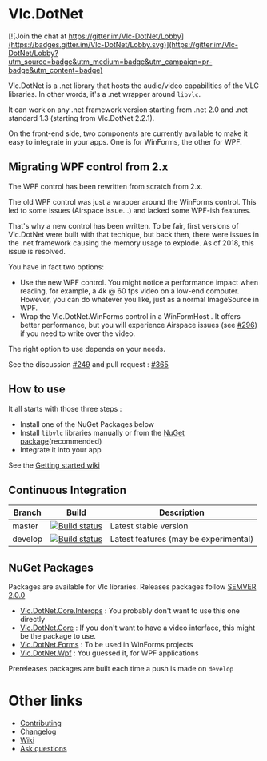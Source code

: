 Vlc.DotNet
==========

[![Join the chat at https://gitter.im/Vlc-DotNet/Lobby](https://badges.gitter.im/Vlc-DotNet/Lobby.svg)](https://gitter.im/Vlc-DotNet/Lobby?utm_source=badge&utm_medium=badge&utm_campaign=pr-badge&utm_content=badge)

Vlc.DotNet is a .net library that hosts the audio/video capabilities of the VLC libraries. In other words, it's a .net wrapper around `libvlc`.

It can work on any .net framework version starting from .net 2.0 and .net standard 1.3 (starting from Vlc.DotNet 2.2.1).

On the front-end side, two components are currently available to make it easy to integrate in your apps. One is for WinForms, the other for WPF.

Migrating WPF control from 2.x
----------

The WPF control has been rewritten from scratch from 2.x.

The old WPF control was just a wrapper around the WinForms control.
This led to some issues (Airspace issue...) and lacked some WPF-ish features.

That's why a new control has been written. To be fair, first versions of Vlc.DotNet
were built with that techique, but back then, there were issues in the .net framework
causing the memory usage to explode. As of 2018, this issue is resolved.

You have in fact two options:
- Use the new WPF control. You might notice a performance impact when reading, for example, a 4k @ 60 fps video on a low-end computer. However, you can do whatever you like, just as a normal ImageSource in WPF.
- Wrap the Vlc.DotNet.WinForms control in a WinFormHost . It offers better performance, but you will experience Airspace issues (see [#296](https://github.com/ZeBobo5/Vlc.DotNet/issues/296)) if you need to write over the video.

The right option to use depends on your needs.

See the discussion [#249](https://github.com/ZeBobo5/Vlc.DotNet/issue/249) and pull request : [#365](https://github.com/ZeBobo5/Vlc.DotNet/pull/365)


How to use
----------
It all starts with those three steps :
- Install one of the NuGet Packages below
- Install `libvlc` libraries manually or from the [NuGet package](https://github.com/mfkl/libvlc-nuget)(recommended)
- Integrate it into your app

See the [Getting started wiki](https://github.com/ZeBobo5/Vlc.DotNet/wiki/Getting-started)

Continuous Integration
----------------------


Branch | Build | Description
--- | --- | ---
master | [![Build status](https://ci.appveyor.com/api/projects/status/lkx1ojkcgq51yfro/branch/master?svg=true)](https://ci.appveyor.com/project/ZeBobo5/vlc-dotnet/branch/master) | Latest stable version
develop | [![Build status](https://ci.appveyor.com/api/projects/status/lkx1ojkcgq51yfro/branch/develop?svg=true)](https://ci.appveyor.com/project/ZeBobo5/vlc-dotnet/branch/develop) | Latest features (may be experimental)

NuGet Packages
--------------
Packages are available for Vlc libraries. Releases packages follow [SEMVER 2.0.0](http://semver.org/)

- [Vlc.DotNet.Core.Interops](https://www.nuget.org/packages/Vlc.DotNet.Core.Interops/) : You probably don't want to use this one directly
- [Vlc.DotNet.Core](https://www.nuget.org/packages/Vlc.DotNet.Core/) : If you don't want to have a video interface, this might be the package to use.
- [Vlc.DotNet.Forms](https://www.nuget.org/packages/Vlc.DotNet.Forms/) : To be used in WinForms projects
- [Vlc.DotNet.Wpf](https://www.nuget.org/packages/Vlc.DotNet.Wpf/) : You guessed it, for WPF applications

Prereleases packages are built each time a push is made on `develop`

# Other links

- [Contributing](https://github.com/ZeBobo5/Vlc.DotNet/blob/develop/.github/CONTRIBUTING.md)
- [Changelog](https://github.com/ZeBobo5/Vlc.DotNet/blob/develop/CHANGELOG.md)
- [Wiki](https://github.com/ZeBobo5/Vlc.DotNet/wiki)
- [Ask questions](https://gitter.im/Vlc-DotNet/Lobby)
